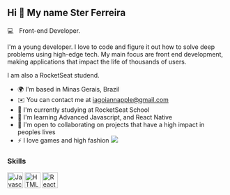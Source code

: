 Hi 👋 My name Ster Ferreira
-----------------------------
💻ㅤFront-end Developer.



I'm a young developer. I love to code and figure it out how to solve deep problems using high-edge tech. My main focus are front end development, making applications that impact the life of thousands of users.


I am also a RocketSeat studend.

* 🌍  I'm based in Minas Gerais, Brazil
* ✉️  You can contact me at [iagoiannapple@gmail.com](mailto:iagoiannaple@gmail.com)
* 🚀  I'm currently studying at RocketSeat School
* 🧠  I'm learning Advanced Javascript, and React Native
* 🤝  I'm open to collaborating on projects that have a high impact in peoples lives
* ⚡  I love games and high fashion
<a href="https://www.github.com/SterFerreira" target="_blank" rel="noreferrer"><img
src="https://img.shields.io/github/followers/sterferreira?logo=github&style=for-the-badge&color=3382ed&labelColor=171717" /></a>
### Skills
<p align="left">
<a href="https://developer.mozilla.org/en-US/docs/Web/JavaScript" target="_blank" rel="noreferrer"><img src="https://raw.githubusercontent.com/danielcranney/readme-generator/main/public/icons/skills/javascript-colored.svg" width="36" height="36" alt="Javascript" /></a>
<a href="https://developer.mozilla.org/en-US/docs/Glossary/HTML5" target="_blank" rel="noreferrer"><img src="https://raw.githubusercontent.com/danielcranney/readme-generator/main/public/icons/skills/html5-colored.svg" width="36" height="36" alt="HTML5" /></a>
<a href="https://reactjs.org/" target="_blank" rel="noreferrer"><img src="https://raw.githubusercontent.com/danielcranney/readme-generator/main/public/icons/skills/react-colored.svg" width="36" height="36" alt="React" /></a>

</p>

